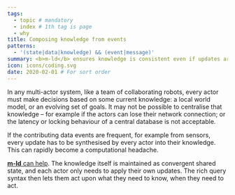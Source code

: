 ```yaml
---
tags:
  - topic # mandatory
  - index # 1th tag is page
  - why
title: Composing knowledge from events
patterns:
  - '(state|data|knowledge) && (event|message)'
summary: <b>m-ld</b> ensures knowledge is consistent even if updates are frequent.
icon: icons/coding.svg
date: 2020-02-01 # For sort order
---
```

In any multi-actor system, like a team of collaborating robots, every actor must
make decisions based on some current knowledge: a local world model, or an
evolving set of goals. It may not be possible to centralise that knowledge – for
example if the actors can lose their network connection; or the latency or
locking behaviour of a central database is not acceptable.

If the contributing data events are frequent, for example from sensors, every
update has to be synthesised by every actor into their knowledge. This can
rapidly become a computational headache.

[**m-ld** can help](/doc/#structured-data). The knowledge itself is maintained
as convergent shared state, and each actor only needs to apply their own
updates. The rich query syntax then lets them act upon what they need to know,
when they need to act.